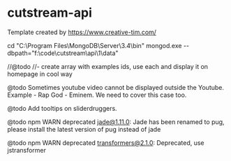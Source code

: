 # cutstream-api

Template created by https://www.creative-tim.com/

cd "C:\Program Files\MongoDB\Server\3.4\bin"
mongod.exe --dbpath="f:\code\cutstream\api\1\data"


//@todo 
//- create array with examples ids, use each and display it on homepage in cool way

@todo
Sometimes youtube video cannot be displayed outside the Youtube.
Example - Rap God - Eminem. We need to cover this case too.

@todo
Add tooltips on sliderdruggers.

@todo 
npm WARN deprecated jade@1.11.0: Jade has been renamed to pug, please install the latest version of pug instead of jade

@todo 
npm WARN deprecated transformers@2.1.0: Deprecated, use jstransformer

